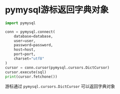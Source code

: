 # pymysql游标返回字典对象
```python
import pymysql

conn = pymysql.connect(
    database=database,
    user=user,
    password=password,
    host=host,
    port=port,
    charset="utf8"
)
cursor = conn.cursor(pymysql.cursors.DictCursor)
cursor.execute(sql)
print(cursor.fetchone())
```
游标通过 `pymysql.cursors.DictCursor` 可以返回字典对象
